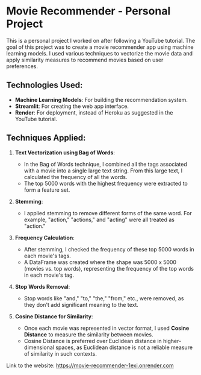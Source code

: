 # Movie Recommender - Personal Project

This is a personal project I worked on after following a YouTube tutorial. The goal of this project was to create a movie recommender app using machine learning models. I used various techniques to vectorize the movie data and apply similarity measures to recommend movies based on user preferences.

## Technologies Used:
- **Machine Learning Models**: For building the recommendation system.
- **Streamlit**: For creating the web app interface.
- **Render**: For deployment, instead of Heroku as suggested in the YouTube tutorial.

## Techniques Applied:
1. **Text Vectorization using Bag of Words**:
   - In the Bag of Words technique, I combined all the tags associated with a movie into a single large text string. From this large text, I calculated the frequency of all the words.
   - The top 5000 words with the highest frequency were extracted to form a feature set.

2. **Stemming**:
   - I applied stemming to remove different forms of the same word. For example, "action," "actions," and "acting" were all treated as "action."

3. **Frequency Calculation**:
   - After stemming, I checked the frequency of these top 5000 words in each movie's tags.
   - A DataFrame was created where the shape was 5000 x 5000 (movies vs. top words), representing the frequency of the top words in each movie's tag.

4. **Stop Words Removal**:
   - Stop words like "and," "to," "the," "from," etc., were removed, as they don't add significant meaning to the text.

5. **Cosine Distance for Similarity**:
   - Once each movie was represented in vector format, I used **Cosine Distance** to measure the similarity between movies. 
   - Cosine Distance is preferred over Euclidean distance in higher-dimensional spaces, as Euclidean distance is not a reliable measure of similarity in such contexts.

Link to the website: https://movie-recommender-1exi.onrender.com

